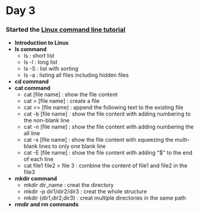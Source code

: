 # Day 3
### Started the [Linux command line tutorial](https://www.youtube.com/playlist?list=PLS1QulWo1RIb9WVQGJ_vh-RQusbZgO_As)

* **Introduction to Linux**
* **ls command**
  * ls    : short list
  * ls -l : long list
  * ls -S : list with sorting
  * ls -a : listing all files including hidden files
* **cd command**
* **cat command**
  * cat    [file name] : show the file content
  * cat >  [file name] : create a file
  * cat >> [file name] : append the following text to the existing file
  * cat -b [file name] : show the file content with adding numbering to the non-blank line
  * cat -n [file name] : show the file content with adding numbering the all line
  * cat -s [file name] : show the file content with squeezing the multi-blank lines to only one blank line
  * cat -E [file name] : show the file content with adding "$" to the end of each line
  * cat file1 file2 > file 3 : combine the content of file1 and file2 in the file3
* **mkdir command**
  * mkdir dir_name : creat the directory
  * mkdir -p dir1/dir2/dir3 : creat the whole structure
  * mkdir {dir1,dir2,dir3} : creat multiple directories in the same path
* **rmdir and rm commands**
